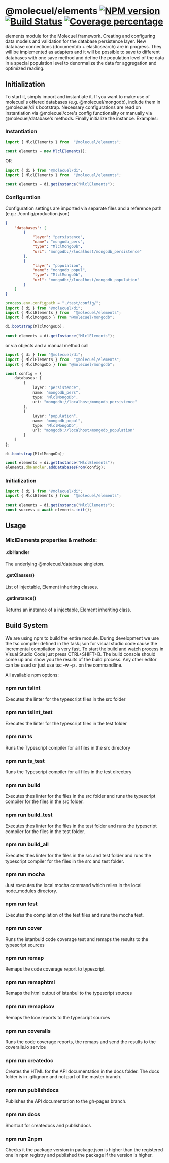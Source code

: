 # @molecuel/elements [![NPM version][npm-image]][npm-url] [![Build Status][travis-image]][travis-url] [![Coverage percentage][coveralls-image]][coveralls-url]

elements module for the Molecuel framework. Creating and configuring data models and validation for the database persistence layer. New database connections (documentdb + elasticsearch) are in progress. They will be implemented as adapters and it will be possible to save to different databases with one save method and define the population level of the data in a special population level to denormalize the data for aggregation and optimized reading.

## Initialization

To start it, simply import and instantiate it. If you want to make use of molecuel's offered databases (e.g. @molecuel/mongodb), include them in @molecuel/di's bootstrap. Necessary configurations are read on instantiation via @molecuel/core's config functionality or manually via @molecuel/database's methods. Finally initialize the instance.
Examples:

### Instantiation
```typescript
import { MlclElements } from  "@molecuel/elements";

const elements = new MlclElements();
```
OR
```typescript
import { di } from "@molecuel/di";
import { MlclElements } from  "@molecuel/elements";

const elements = di.getInstance("MlclElements");
```

### Configuration
Configuration settings are imported via separate files and a reference path (e.g.: ./config/production.json)
```json
{
    "databases": [
        {
            "layer": "persistence",
            "name": "mongodb_pers",
            "type": "MlclMongoDb",
            "uri": "mongodb://localhost/mongodb_persistence"
        },
        {
            "layer": "population",
            "name": "mongodb_popul",
            "type": "MlclMongoDb",
            "url": "mongodb://localhost/mongodb_population"
        }
    ]
}
```
```typescript
process.env.configpath = "./test/config/";
import { di } from "@molecuel/di";
import { MlclElements } from  "@molecuel/elements";
import { MlclMongoDb } from "@molecuel/mongodb";

di.bootstrap(MlclMongoDb);

const elements = di.getInstance("MlclElements");
```
or via objects and a manual method call
```typescript
import { di } from "@molecuel/di";
import { MlclElements } from  "@molecuel/elements";
import { MlclMongoDb } from "@molecuel/mongodb";

const config = {
    databases: [
        {
            layer: "persistence",
            name: "mongodb_pers",
            type: "MlclMongoDb",
            uri: "mongodb://localhost/mongodb_persistence"
        },
        {
            layer: "population",
            name: "mongodb_popul",
            type: "MlclMongoDb",
            url: "mongodb://localhost/mongodb_population"
        }
    ]
};

di.bootstrap(MlclMongoDb);

const elements = di.getInstance("MlclElements");
elements.dbHandler.addDatabasesFrom(config);
```

### Initialization
```typescript
import { di } from "@molecuel/di";
import { MlclElements } from  "@molecuel/elements";

const elements = di.getInstance("MlclElements");
const success = await elements.init();
```

## Usage
### MlclElements properties & methods:
#### .dbHandler
The underlying @molecuel/database singleton.
#### .getClasses()
List of injectable, Element inheriting classes.
#### .getInstance()
Returns an instance of a injectable, Element inheriting class.

## Build System

We are using npm to build the entire module.
During development we use the tsc compiler defined in the task.json for visual studio code cause the incremental compilation is very fast. To start the build and watch process in Visual Studio Code just press CTRL+SHIFT+B. The build console should come up and show you the results of the build process.
Any other editor can be used or just use tsc -w -p . on the commandline.

All available npm options:

### npm run tslint
Executes the linter for the typescript files in the src folder

### npm run tslint_test
Executes the linter for the typescript files in the test folder

### npm run ts
Runs the Typescript compiler for all files in the src directory

### npm run ts_test
Runs the Typescript compiler for all files in the test directory

### npm run build
Executes thes linter for the files in the src folder and runs the typescript compiler for the files in the src folder.

### npm run build_test
Executes thes linter for the files in the test folder and runs the typescript compiler for the files in the test folder.

### npm run build_all
Executes thes linter for the files in the src and test folder and runs the typescript compiler for the files in the src and test folder.

### npm run mocha
Just executes the local mocha command which relies in the local node_modules directory.

### npm run test
Executes the compilation of the test files and runs the mocha test.

### npm run cover
Runs the istanbuld code coverage test and remaps the results to the typescript sources

### npm run remap
Remaps the code coverage report to typescript

### npm run remaphtml
Remaps the html output of istanbul to the typescript sources

### npm run remaplcov
Remaps the lcov reports to the typescript sources

### npm run coveralls
Runs the code coverage reports, the remaps and send the results to the coveralls.io service

### npm run createdoc
Creates the HTML for the API documentation in the docs folder. The docs folder is in .gitignore and not part of the master branch. 

### npm run publishdocs
Publishes the API documentation to the gh-pages branch.

### npm run docs
Shortcut for createdocs and publishdocs

### npm run 2npm
Checks it the package version in package.json is higher than the registered one in npm registry and published the package if the version is higher.


[npm-image]: https://badge.fury.io/js/%40molecuel%2Felements.svg
[npm-url]: https://npmjs.org/package/@molecuel/elements
[travis-image]: https://travis-ci.org/molecuel/elements.svg?branch=master
[travis-url]: https://travis-ci.org/molecuel/elements
[daviddm-image]: https://david-dm.org/molecuel/elements.svg?theme=shields.io
[daviddm-url]: https://david-dm.org/molecuel/elements
[coveralls-image]: https://coveralls.io/repos/molecuel/elements/badge.svg
[coveralls-url]: https://coveralls.io/r/molecuel/elements
